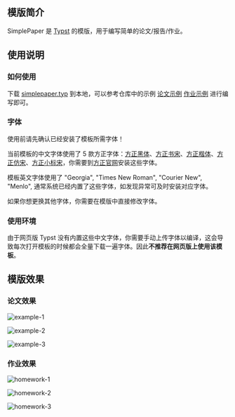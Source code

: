 ## 模版简介

SimplePaper 是 [Typst](https://github.com/typst/typst) 的模版，用于编写简单的论文/报告/作业。

## 使用说明

### 如何使用

下载 [simplepaper.typ](https://github.com/1bitbool/SimplePaper/blob/main/simplepaper.typ) 到本地，可以参考仓库中的示例 [论文示例](https://github.com/1bitbool/SimplePaper/blob/main/examples/example.typ) [作业示例](https://github.com/1bitbool/SimplePaper/blob/main/examples/homework.typ) 进行编写即可。

### 字体

使用前请先确认已经安装了模板所需字体！

当前模板的中文字体使用了 5 款方正字体：[方正黑体](https://www.foundertype.com/index.php/FontInfo/index/id/131)、[方正书宋](https://www.foundertype.com/index.php/FontInfo/index/id/151)、[方正楷体](https://www.foundertype.com/index.php/FontInfo/index/id/137)、[方正仿宋](https://www.foundertype.com/index.php/FontInfo/index/id/128)、[方正小标宋](https://www.foundertype.com/index.php/FontInfo/index/id/164)，你需要到[方正官网](https://www.foundertype.com/)安装这些字体。

模板英文字体使用了 "Georgia", "Times New Roman", "Courier New", "Menlo", 通常系统已经内置了这些字体，如发现异常可及时安装对应字体。

如果你想更换其他字体，你需要在模版中直接修改字体。

### 使用环境

由于网页版 Typst 没有内置这些中文字体，你需要手动上传字体以编译，这会导致每次打开模板的时候都会全量下载一遍字体。因此**不推荐在网页版上使用该模板**。

## 模版效果

### 论文效果

![example-1](examples/output/example-1.png)

![example-2](examples/output/example-2.png)

![example-3](examples/output/example-3.png)

### 作业效果

![homework-1](examples/output/homework-1.png)

![homework-2](examples/output/homework-2.png)

![homework-3](examples/output/homework-3.png)